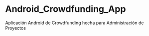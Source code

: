 # Android_Crowdfunding_App
Aplicación Android de Crowdfunding hecha para Administración de Proyectos

